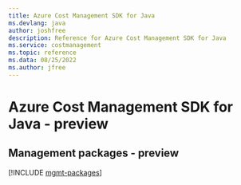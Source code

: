 ```yaml
---
title: Azure Cost Management SDK for Java
ms.devlang: java
author: joshfree
description: Reference for Azure Cost Management SDK for Java
ms.service: costmanagement
ms.topic: reference
ms.data: 08/25/2022
ms.author: jfree
---
```

# Azure Cost Management SDK for Java - preview

## Management packages - preview
[!INCLUDE [mgmt-packages](cost-management-mgmt-index.md)]